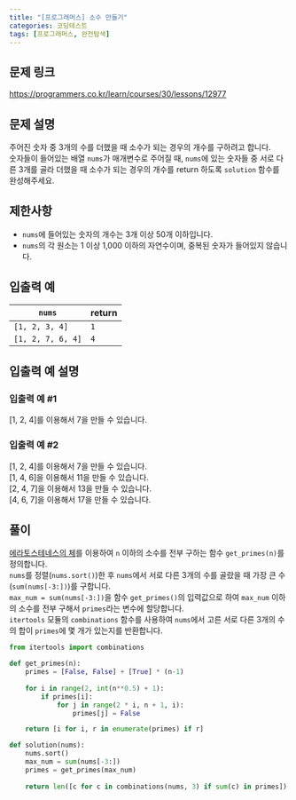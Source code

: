 ```yaml
---
title: "[프로그래머스] 소수 만들기"
categories: 코딩테스트
tags: [프로그래머스, 완전탐색]
---
```


## 문제 링크

<https://programmers.co.kr/learn/courses/30/lessons/12977>

## 문제 설명

주어진 숫자 중 3개의 수를 더했을 때 소수가 되는 경우의 개수를 구하려고 합니다.  
숫자들이 들어있는 배열 `nums`가 매개변수로 주어질 때, `nums`에 있는 숫자들 중 서로 다른 3개를 골라 더했을 때 소수가 되는 경우의 개수를 return 하도록 `solution` 함수를 완성해주세요.

## 제한사항

- `nums`에 들어있는 숫자의 개수는 3개 이상 50개 이하입니다.
- `nums`의 각 원소는 1 이상 1,000 이하의 자연수이며, 중복된 숫자가 들어있지 않습니다.

## 입출력 예

|`nums`|return|
|----|------|
|`[1, 2, 3, 4]`|`1`|
|`[1, 2, 7, 6, 4]`|`4`|

## 입출력 예 설명

### 입출력 예 #1

[1, 2, 4]를 이용해서 7을 만들 수 있습니다.

### 입출력 예 #2

[1, 2, 4]를 이용해서 7을 만들 수 있습니다.  
[1, 4, 6]을 이용해서 11을 만들 수 있습니다.  
[2, 4, 7]을 이용해서 13을 만들 수 있습니다.  
[4, 6, 7]을 이용해서 17을 만들 수 있습니다.

## 풀이

[에라토스테네스의 체](https://ko.wikipedia.org/wiki/%EC%97%90%EB%9D%BC%ED%86%A0%EC%8A%A4%ED%85%8C%EB%84%A4%EC%8A%A4%EC%9D%98_%EC%B2%B4)를 이용하여 `n` 이하의 소수를 전부 구하는 함수 `get_primes(n)`를 정의합니다.  
`nums`를 정렬(`nums.sort()`)한 후 `nums`에서 서로 다른 3개의 수를 골랐을 때 가장 큰 수(`sum(nums[-3:])`)를 구합니다.  
`max_num = sum(nums[-3:])`을 함수 `get_primes()`의 입력값으로 하여 `max_num` 이하의 소수를 전부 구해서 `primes`라는 변수에 할당합니다.  
`itertools` 모듈의 `combinations` 함수를 사용하여 `nums`에서 고른 서로 다른 3개의 수의 합이 `primes`에 몇 개가 있는지를 반환합니다.

```python
from itertools import combinations

def get_primes(n):
    primes = [False, False] + [True] * (n-1)
    
    for i in range(2, int(n**0.5) + 1):
        if primes[i]:
            for j in range(2 * i, n + 1, i):
                primes[j] = False

    return [i for i, r in enumerate(primes) if r]

def solution(nums):
    nums.sort()
    max_num = sum(nums[-3:])
    primes = get_primes(max_num)
    
    return len([c for c in combinations(nums, 3) if sum(c) in primes])
```